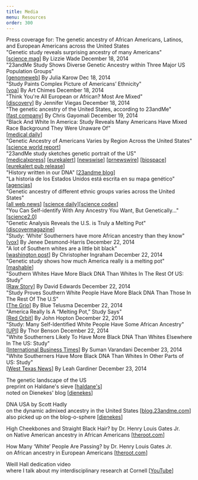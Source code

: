 ```yaml
---
title: Media
menu: Resources
order: 300
---
```

<span class="title">Press coverage for: The genetic ancestry of African Americans, Latinos, and European Americans across the United States</span>
<br/>"Genetic study reveals surprising ancestry of many Americans"
<br/>[[science mag](http://news.sciencemag.org/biology/2014/12/genetic-study-reveals-surprising-ancestry-many-americans)] By Lizzie Wade December 18, 2014
<br/>"23andMe Study Shows Diverse Genetic Ancestry within Three Major US Population Groups" 
<br/>[[genomeweb](https://www.genomeweb.com/genetic-research/23andme-study-shows-diverse-genetic-ancestry-within-three-major-us-population)] By Julia Karow Dec 18, 2014
<br/>"Study Paints Complex Picture of Americans’ Ethnicity" 
<br/>[[voa](http://www.voanews.com/content/study-paints-complex-picture-american-ethnicity/2564901.html)] By Art Chimes December 18, 2014
<br/>"Think You're All European or African? Most Are Mixed"
<br/>[[discovery][discovery]]  By Jennifer Viegas December 18, 2014
<br/>"The genetic ancestry of the United States, according to 23andMe"
<br/>[[fast company](http://www.fastcompany.com/3040191/the-genetic-ancestry-of-the-united-states-according-to-23andme)] By Chris Gayomali December 19, 2014
<br/>"Black And White In America: Study Reveals Many Americans Have Mixed Race Background They Were Unaware Of"
<br/>[[medical daily](http://www.medicaldaily.com/black-and-white-america-study-reveals-many-americans-have-mixed-race-background-they-314920)]
<br/>"Genetic Ancestry of Americans Varies by Region Across the United States"
<br/>[[science world report](http://www.scienceworldreport.com/articles/20271/20141219/genetic-ancestry-americans-varies-region-united-states.htm)]
<br/>"23andMe study sketches genetic portrait of the US" 
<br/>[[medicalxpress][medicalxpress]] [[eurekalert][eurekalert]] [[newswise][newswise]] [[prnewswire][prnewswire]] [[biospace][biospace]] [[eurekalert pub release][eurekalertpub]]
<br/>"History written in our DNA" [[23andme blog][23andmeblog]]
<br/>"La historia de los Estados Unidos está escrita en su mapa genético" 
<br/>[[agencias](http://www.agenciasinc.es/Noticias/La-historia-de-los-Estados-Unidos-esta-escrita-en-su-mapa-genetico)]
<br/>"Genetic ancestry of different ethnic groups varies across the United States"
<br/>[[all web news](http://www.allwebsolutions.net/science-technology/genetic-ancestry-of-different-ethnic-groups-varies-across-the-united-states/)] [[science daily](http://www.sciencedaily.com/releases/2014/12/141218131409.htm)][[science codex](http://www.sciencecodex.com/genetic_ancestry_of_different_ethnic_groups_varies_across_the_united_states-147844)]
<br/>"You Can Self-identify With Any Ancestry You Want, But Genetically..." 
<br/>[[science2.0](http://www.science20.com/news_articles/you_can_selfidentify_with_any_ancestry_you_want_but_genetically-151564)]
<br/>"Genetic Analysis Reveals the U.S. is Truly a Melting Pot"
<br/>[[discovermagazine](http://blogs.discovermagazine.com/d-brief/2014/12/19/genetic-melting-pot/?utm_source=feedburner&utm_medium=feed&utm_campaign=Feed%3A%20DiscoverTopStories%20%28Discover%20Top%20Stories%29#.VJhK7MAAA)]
<br/>"Study: ‘White’ Southerners have more African ancestry than they know"
<br/>[[vox](http://www.vox.com/2014/12/22/7431391/guess-where-white-americans-have-the-most-african-ancestry)] By Jenee Desmond-Harris December 22, 2014
<br/>"A lot of Southern whites are a little bit black"
<br/>[[washington post](http://www.washingtonpost.com/blogs/wonkblog/wp/2014/12/22/a-lot-of-southern-whites-are-a-little-bit-black/)] By Christopher Ingraham  December 22, 2014
<br/>"Genetic study shows how much America really is a melting pot"
<br/>[[mashable](http://mashable.com/2014/12/21/americans-mixed-ancestry/)]
<br/>"Southern Whites Have More Black DNA Than Whites In The Rest Of US: Study"
<br/>[[Raw Story](http://www.rawstory.com/rs/2014/12/southern-whites-have-more-black-dna-than-whites-in-the-rest-of-us-study/)] By David Edwards December 22, 2014
<br/>"Study Proves Southern White People Have More Black DNA Than Those In The Rest Of The U.S" 
<br/>[[The Grio](http://thegrio.com/2014/12/22/study-southern-white-people-more-black-dna/)] By Blue Telusma December 22, 2014
<br/>"America Really Is A “Melting Pot,” Study Says" 
<br/>[[Red Orbit](http://www.redorbit.com/news/science/1113303795/america-really-is-a-melting-pot-study-says-122214/)] By John Hopton December 22, 2014
<br/>"Study: Many Self-Identified White People Have Some African Ancestry" 
<br/>[[UPI](http://www.upi.com/Science_News/2014/12/22/Study-Many-self-identified-white-people-have-some-African-ancestry/5941419305079/)] By Thor Benson December 22, 2014
<br/>"White Southerners Likely To Have More Black DNA Than Whites Elsewhere In The US: Study"
<br/>[[International Business Times](http://www.ibtimes.com/white-southerners-likely-have-more-black-dna-whites-elsewhere-us-study-1765498)] By Suman Varandani December 23, 2014
<br/>"White Southerners Have More Black DNA Than Whites In Other Parts of US: Study"
<br/>[[West Texas News](http://wtexas.com/content/14121420-white-southerners-have-more-black-dna-whites-other-parts-us)] By Leah Gardiner December 23, 2014

<span class="title">The genetic landscape of the US</span>
<br/>preprint on Haldane's sieve [[haldane's][haldanes]]
<br/>noted on Dienekes' blog [[dienekes][dienekes2]]

<span class="title">DNA USA</span> 
by Scott Hadly
<br/>on the dynamic admixed ancestry in the United States [[blog.23andme.com][23andme]]
<br/>also picked up on the blog-o-sphere [[dienekes][dienekes]]

<span class="title">High Cheekbones and Straight Black Hair?</span> 
by Dr. Henry Louis Gates Jr.
<br/>on Native American ancestry in African Americans [[theroot.com][theroot-2014-04]]

<span class="title">How Many ‘White’ People Are Passing?</span> 
by Dr. Henry Louis Gates Jr.
<br/>on African ancestry in European Americans [[theroot.com][theroot-2014-03]]

<span class="title">Weill Hall dedication video</span>
<br/>where I talk about my interdisciplinary research at Cornell [[YouTube][weill]]

[23andmeblog]: http://blog.23andme.com/23andme-research/history-written-in-our-dna/
[eurekalertpub]: http://www.eurekalert.org/pub_releases/2014-12/cp-gao121114.php
[eurekalert]: http://www.eurekalert.org/pub_releases/2014-12/epr-2ss121814.php
[prnewswire]: http://www.prnewswire.com/news-releases/23andme-study-sketches-genetic-portrait-of-the-united-states-300011931.html
[biospace]: http://www.biospace.com/news_story.aspx?StoryID=358782&full=1
[newswise]: http://www.newswise.com/articles/23andme-study-sketches-genetic-portrait-of-the-united-states
[medicalxpress]: http://medicalxpress.com/news/2014-12-23andme-genetic-portrait.html
[discovery]: http://news.discovery.com/human/genetics/think-youre-all-european-or-african-most-are-mixed-141218.htm
[dienekes2]: http://dienekes.blogspot.com/2014/09/23andme-mega-study-on-different.html
[haldanes]: http://haldanessieve.org/2014/09/19/the-genetic-ancestry-of-african-latino-and-european-americans-across-the-united-states/
[weill]: http://www.youtube.com/watch?v=J3uwNFtblxs
[theroot-2014-04]: http://www.theroot.com/articles/history/2014/04/why_most_black_people_aren_t_part_indian.html
[theroot-2014-03]: http://www.theroot.com/articles/history/2014/03/how_many_white_people_have_hidden_black_ancestry.html?wpisrc=topstories 
[23andme]: http://blog.23andme.com/23andme-research/dna-usa-2/
[dienekes]: http://dienekes.blogspot.com/2014/03/admixture-in-us-populations.html
